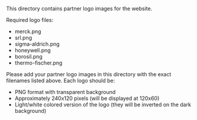 This directory contains partner logo images for the website.

Required logo files:
- merck.png
- srl.png
- sigma-aldrich.png
- honeywell.png
- borosil.png
- thermo-fischer.png

Please add your partner logo images in this directory with the exact filenames listed above.
Each logo should be:
- PNG format with transparent background
- Approximately 240x120 pixels (will be displayed at 120x60)
- Light/white colored version of the logo (they will be inverted on the dark background)
